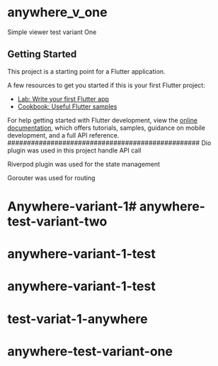 # anywhere_v_one

Simple viewer test variant One

## Getting Started

This project is a starting point for a Flutter application.

A few resources to get you started if this is your first Flutter project:

- [Lab: Write your first Flutter app](https://docs.flutter.dev/get-started/codelab)
- [Cookbook: Useful Flutter samples](https://docs.flutter.dev/cookbook)

For help getting started with Flutter development, view the
[online documentation](https://docs.flutter.dev/), which offers tutorials,
samples, guidance on mobile development, and a full API reference.
#################################################
Dio plugin was used in this project handle API call

Riverpod plugin was used for the state management

Gorouter was used for routing
# Anywhere-variant-1# anywhere-test-variant-two
# anywhere-variant-1-test
# anywhere-variant-1-test
# test-variat-1-anywhere
# anywhere-test-variant-one
